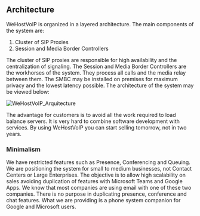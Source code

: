 ## Architecture ##

WeHostVoIP is organized in a layered architecture. The main components of the system are:

1. Cluster of SIP Proxies
2. Session and Media Border Controllers

The cluster of SIP proxies are responsible for high availability and the centralization of signaling. The Session and Media Border Controllers are the workhorses of the system. They process all calls and the media relay between them. The SMBC may be installed on premises for maximum privacy and the lowest latency possible. The architecture of the system may be viewed below:

![WeHostVoIP_Arquitecture](https://user-images.githubusercontent.com/4958202/147883266-19256a68-8730-4d33-aaba-678e07e7c512.png)

The advantage for customers is to avoid all the work required to load balance servers. It is very hard to combine software development with services. By using WeHostVoIP you can start selling tomorrow, not in two years. 

### Minimalism

We have restricted features such as Presence, Conferencing and Queuing. We are positioning the system for small to medium businesses, not Contact Centers or Large Enterprises. The objective is to allow high scalability on sales avoiding duplication of features with Microsoft Teams and Google Apps. We know that most companies are using email with one of these two companies. There is no purpose in duplicating presence, conference and chat features. What we are providing is a phone system companion for Google and Microsoft users. 
